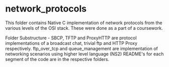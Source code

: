 network_protocols
=================


This folder contains Native C implementation of network protocols from the various levels of the OSI stack.
These were done as a part of a coursework. 

Folder Substructure - 
SBCP, TFTP and ProxyHTTP are protocol implementations of a broadcast chat, trivial ftp and HTTP Proxy respectively.
ftp_over_tcp and queue_management are implementation of networking scenarios using higher level language (NS2)
README's for each segment of the code are in the respective folders. 
